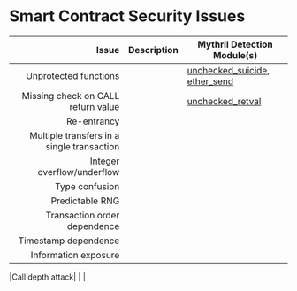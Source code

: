 # Smart Contract Security Issues

| Issue | Description |  Mythril Detection Module(s) |
|------:|-------------|------------|
|Unprotected functions|         | [unchecked_suicide](mythril/analysis/modules/unchecked_suicide.py), [ether_send](mythril/analysis/modules/ether_send.py)          |
|Missing check on CALL return value|          | [unchecked_retval](mythril/analysis/modules/unchecked_retval.py)
|Re-entrancy|                        |           |
|Multiple transfers in a single transaction|             |           |           |
|Integer overflow/underflow|                        |           |
|Type confusion|                        |           |
|Predictable RNG|                        |           |
|Transaction order dependence|             |           |           |
|Timestamp dependence|                        |           |
|Information exposure|                        |           |

|Call depth attack|                        |           |
